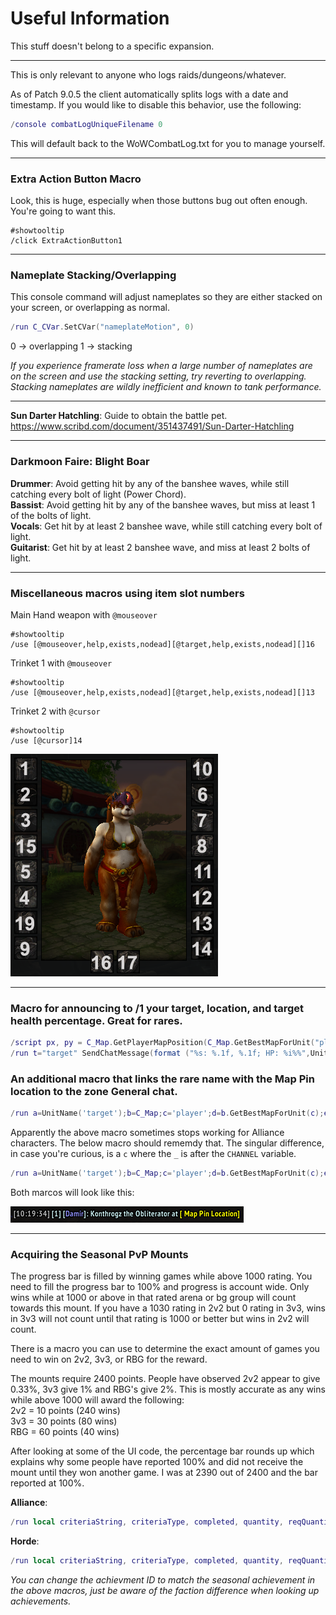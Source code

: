 # Useful Information
This stuff doesn't belong to a specific expansion.

---

This is only relevant to anyone who logs raids/dungeons/whatever.

As of Patch 9.0.5 the client automatically splits logs with a date and timestamp. If you would like to disable this behavior, use the following:
```lua
/console combatLogUniqueFilename 0
```
This will default back to the WoWCombatLog.txt for you to manage yourself.

---

### Extra Action Button Macro
Look, this is huge, especially when those buttons bug out often enough. You're going to want this.
```
#showtooltip
/click ExtraActionButton1
```

---

### Nameplate Stacking/Overlapping
This console command will adjust nameplates so they are either stacked on your screen, or overlapping as normal.

```Lua
/run C_CVar.SetCVar("nameplateMotion", 0)
```
0 -> overlapping
1 -> stacking

*If you experience framerate loss when a large number of nameplates are on the screen and use the stacking setting, try reverting to overlapping.  Stacking nameplates are wildly inefficient and known to tank performance.*

---

**Sun Darter Hatchling**: Guide to obtain the battle pet.<br/>
<https://www.scribd.com/document/351437491/Sun-Darter-Hatchling>

---

### Darkmoon Faire:  Blight Boar
**Drummer**:  Avoid getting hit by any of the banshee waves, while still catching every bolt of light (Power Chord).  
**Bassist**:  Avoid getting hit by any of the banshee waves, but miss at least 1 of the bolts of light.  
**Vocals**:  Get hit by at least 2 banshee wave, while still catching every bolt of light.  
**Guitarist**:  Get hit by at least 2 banshee wave, and miss at least 2 bolts of light.  

---

### Miscellaneous macros using item slot numbers

Main Hand weapon with `@mouseover`
```
#showtooltip
/use [@mouseover,help,exists,nodead][@target,help,exists,nodead][]16
```

Trinket 1 with `@mouseover`
```
#showtooltip
/use [@mouseover,help,exists,nodead][@target,help,exists,nodead][]13
```

Trinket 2 with `@cursor`
```
#showtooltip
/use [@cursor]14
```
<img src="item-slots.png">

---

### Macro for announcing to /1 your target, location, and target health percentage.  Great for rares.
```Lua
/script px, py = C_Map.GetPlayerMapPosition(C_Map.GetBestMapForUnit("player"), "player"):GetXY()
/run t="target" SendChatMessage(format ("%s: %.1f, %.1f; HP: %i%%",UnitName(t),px*100,py*100,(UnitHealth(t)/UnitHealthMax(t)*100)),  "CHANNEL", nil, 1);
```
### An additional macro that links the rare name with the Map Pin location to the zone General chat.
```Lua
/run a=UnitName('target');b=C_Map;c='player';d=b.GetBestMapForUnit(c);e=b.GetPlayerMapPosition(d,c);b.SetUserWaypoint(UiMapPoint.CreateFromCoordinates(d,e.x,e.y));SendChatMessage(a..' at '..b.GetUserWaypointHyperlink(),'CHANNEL',_,1);b.ClearUserWaypoint()
```
Apparently the above macro sometimes stops working for Alliance characters. The below macro should rememdy that.  The singular difference, in case you're curious, is a `c` where the `_` is after the `CHANNEL` variable.
```Lua
/run a=UnitName('target');b=C_Map;c='player';d=b.GetBestMapForUnit(c);e=b.GetPlayerMapPosition(d,c);b.SetUserWaypoint(UiMapPoint.CreateFromCoordinates(d,e.x,e.y));SendChatMessage(a..' at '..b.GetUserWaypointHyperlink(),'CHANNEL',c,1);b.ClearUserWaypoint()
```
Both marcos will look like this:

<img src="rare-mappin.jpg">

---

### Acquiring the Seasonal PvP Mounts
The progress bar is filled by winning games while above 1000 rating. You need to fill the progress bar to 100% and progress is account wide. Only wins while at 1000 or above in that rated arena or bg group will count towards this mount. If you have a 1030 rating in 2v2 but 0 rating in 3v3, wins in 3v3 will not count until that rating is 1000 or better but wins in 2v2 will count.

There is a macro you can use to determine the exact amount of games you need to win on 2v2, 3v3, or RBG for the reward.

The mounts require 2400 points. People have observed 2v2 appear to give 0.33%, 3v3 give 1% and RBG's give 2%.
This is mostly accurate as any wins while above 1000 will award the following:  
2v2 = 10 points (240 wins)  
3v3 = 30 points (80 wins)  
RBG = 60 points (40 wins)  

After looking at some of the UI code, the percentage bar rounds up which explains why some people have reported 100% and did not receive the mount until they won another game. I was at 2390 out of 2400 and the bar reported at 100%.

**Alliance**:
```lua
/run local criteriaString, criteriaType, completed, quantity, reqQuantity, charName, flags, assetID, quantityString = GetAchievementCriteriaInfo(14967, 1); print('Progress:' ,quantity,' out of ',reqQuantity)
```
**Horde**:
```lua
/run local criteriaString, criteriaType, completed, quantity, reqQuantity, charName, flags, assetID, quantityString = GetAchievementCriteriaInfo(14966, 1); print('Progress:' ,quantity,' out of ',reqQuantity)
```
*You can change the achievment ID to match the seasonal achievement in the above macros, just be aware of the faction difference when looking up achievements.*
